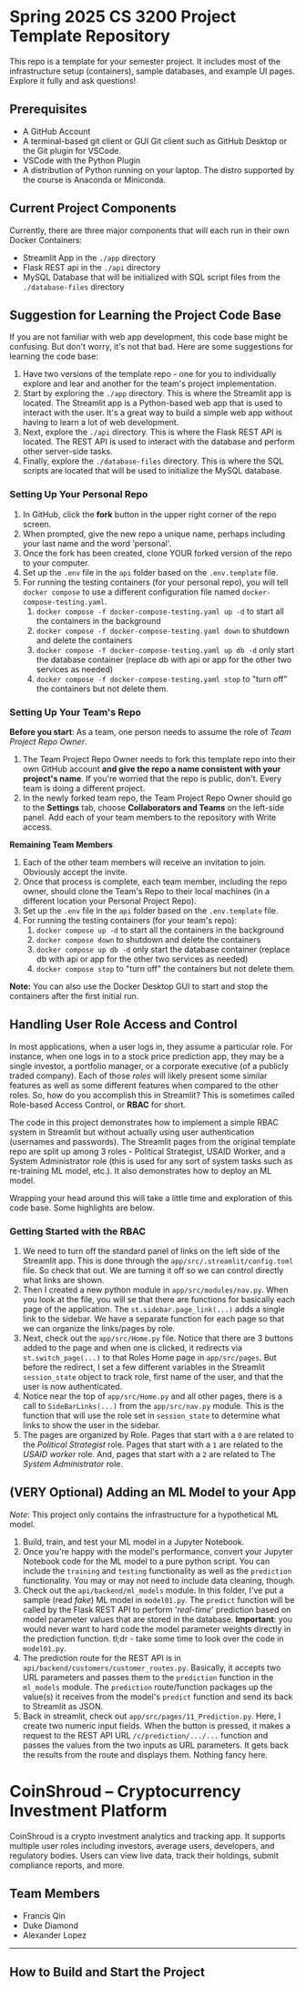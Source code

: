 # Spring 2025 CS 3200 Project Template Repository

This repo is a template for your semester project. It includes most of the infrastructure setup (containers), sample
databases, and example UI pages. Explore it fully and ask questions!

## Prerequisites

- A GitHub Account
- A terminal-based git client or GUI Git client such as GitHub Desktop or the Git plugin for VSCode.
- VSCode with the Python Plugin
- A distribution of Python running on your laptop. The distro supported by the course is Anaconda or Miniconda.

## Current Project Components

Currently, there are three major components that will each run in their own Docker Containers:

- Streamlit App in the `./app` directory
- Flask REST api in the `./api` directory
- MySQL Database that will be initialized with SQL script files from the `./database-files` directory

## Suggestion for Learning the Project Code Base

If you are not familiar with web app development, this code base might be confusing. But don't worry, it's not that bad.
Here are some suggestions for learning the code base:

1. Have two versions of the template repo - one for you to individually explore and lear and another for the team's
   project implementation.
1. Start by exploring the `./app` directory. This is where the Streamlit app is located. The Streamlit app is a
   Python-based web app that is used to interact with the user. It's a great way to build a simple web app without
   having to learn a lot of web development.
1. Next, explore the `./api` directory. This is where the Flask REST API is located. The REST API is used to interact
   with the database and perform other server-side tasks.
1. Finally, explore the `./database-files` directory. This is where the SQL scripts are located that will be used to
   initialize the MySQL database.

### Setting Up Your Personal Repo

1. In GitHub, click the **fork** button in the upper right corner of the repo screen.
1. When prompted, give the new repo a unique name, perhaps including your last name and the word 'personal'.
1. Once the fork has been created, clone YOUR forked version of the repo to your computer.
1. Set up the `.env` file in the `api` folder based on the `.env.template` file.
1. For running the testing containers (for your personal repo), you will tell `docker compose` to use a different
   configuration file named `docker-compose-testing.yaml`.
    1. `docker compose -f docker-compose-testing.yaml up -d` to start all the containers in the background
    1. `docker compose -f docker-compose-testing.yaml down` to shutdown and delete the containers
    1. `docker compose -f docker-compose-testing.yaml up db -d` only start the database container (replace db with api
       or app for the other two services as needed)
    1. `docker compose -f docker-compose-testing.yaml stop` to "turn off" the containers but not delete them.

### Setting Up Your Team's Repo

**Before you start**: As a team, one person needs to assume the role of _Team Project Repo Owner_.

1. The Team Project Repo Owner needs to fork this template repo into their own GitHub account **and give the repo a name
   consistent with your project's name**. If you're worried that the repo is public, don't. Every team is doing a
   different project.
1. In the newly forked team repo, the Team Project Repo Owner should go to the **Settings** tab, choose **Collaborators
   and Teams** on the left-side panel. Add each of your team members to the repository with Write access.

**Remaining Team Members**

1. Each of the other team members will receive an invitation to join. Obviously accept the invite.
1. Once that process is complete, each team member, including the repo owner, should clone the Team's Repo to their
   local machines (in a different location your Personal Project Repo).
1. Set up the `.env` file in the `api` folder based on the `.env.template` file.
1. For running the testing containers (for your team's repo):
    1. `docker compose up -d` to start all the containers in the background
    1. `docker compose down` to shutdown and delete the containers
    1. `docker compose up db -d` only start the database container (replace db with api or app for the other two
       services as needed)
    1. `docker compose stop` to "turn off" the containers but not delete them.

**Note:** You can also use the Docker Desktop GUI to start and stop the containers after the first initial run.

## Handling User Role Access and Control

In most applications, when a user logs in, they assume a particular role. For instance, when one logs in to a stock
price prediction app, they may be a single investor, a portfolio manager, or a corporate executive (of a publicly traded
company). Each of those _roles_ will likely present some similar features as well as some different features when
compared to the other roles. So, how do you accomplish this in Streamlit? This is sometimes called Role-based Access
Control, or **RBAC** for short.

The code in this project demonstrates how to implement a simple RBAC system in Streamlit but without actually using user
authentication (usernames and passwords). The Streamlit pages from the original template repo are split up among 3
roles - Political Strategist, USAID Worker, and a System Administrator role (this is used for any sort of system tasks
such as re-training ML model, etc.). It also demonstrates how to deploy an ML model.

Wrapping your head around this will take a little time and exploration of this code base. Some highlights are below.

### Getting Started with the RBAC

1. We need to turn off the standard panel of links on the left side of the Streamlit app. This is done through the
   `app/src/.streamlit/config.toml` file. So check that out. We are turning it off so we can control directly what links
   are shown.
1. Then I created a new python module in `app/src/modules/nav.py`. When you look at the file, you will se that there are
   functions for basically each page of the application. The `st.sidebar.page_link(...)` adds a single link to the
   sidebar. We have a separate function for each page so that we can organize the links/pages by role.
1. Next, check out the `app/src/Home.py` file. Notice that there are 3 buttons added to the page and when one is
   clicked, it redirects via `st.switch_page(...)` to that Roles Home page in `app/src/pages`. But before the redirect,
   I set a few different variables in the Streamlit `session_state` object to track role, first name of the user, and
   that the user is now authenticated.
1. Notice near the top of `app/src/Home.py` and all other pages, there is a call to `SideBarLinks(...)` from the
   `app/src/nav.py` module. This is the function that will use the role set in `session_state` to determine what links
   to show the user in the sidebar.
1. The pages are organized by Role. Pages that start with a `0` are related to the _Political Strategist_ role. Pages
   that start with a `1` are related to the _USAID worker_ role. And, pages that start with a `2` are related to The
   _System Administrator_ role.

## (VERY Optional) Adding an ML Model to your App

_Note_: This project only contains the infrastructure for a hypothetical ML model.

1. Build, train, and test your ML model in a Jupyter Notebook.
1. Once you're happy with the model's performance, convert your Jupyter Notebook code for the ML model to a pure python
   script. You can include the `training` and `testing` functionality as well as the `prediction` functionality. You may
   or may not need to include data cleaning, though.
1. Check out the `api/backend/ml_models` module. In this folder, I've put a sample (read _fake_) ML model in
   `model01.py`. The `predict` function will be called by the Flask REST API to perform '_real-time_' prediction based
   on model parameter values that are stored in the database. **Important**: you would never want to hard code the model
   parameter weights directly in the prediction function. tl;dr - take some time to look over the code in `model01.py`.
1. The prediction route for the REST API is in `api/backend/customers/customer_routes.py`. Basically, it accepts two URL
   parameters and passes them to the `prediction` function in the `ml_models` module. The `prediction` route/function
   packages up the value(s) it receives from the model's `predict` function and send its back to Streamlit as JSON.
1. Back in streamlit, check out `app/src/pages/11_Prediction.py`. Here, I create two numeric input fields. When the
   button is pressed, it makes a request to the REST API URL `/c/prediction/.../...` function and passes the values from
   the two inputs as URL parameters. It gets back the results from the route and displays them. Nothing fancy here.

# CoinShroud – Cryptocurrency Investment Platform

CoinShroud is a crypto investment analytics and tracking app. It supports multiple user roles including
investors, average users, developers, and regulatory bodies. Users can view live data, track their holdings, submit
compliance reports, and more.

## Team Members

- Francis Qin
- Duke Diamond
- Alexander Lopez

---

## How to Build and Start the Project

